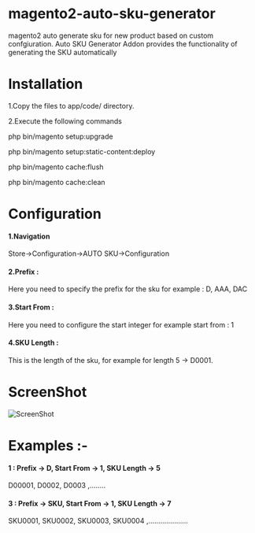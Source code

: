 # magento2-auto-sku-generator
magento2 auto generate sku for new product based on custom confgiuration.
Auto SKU Generator Addon provides the functionality of generating the SKU automatically

# Installation

1.Copy the files to app/code/ directory.

2.Execute the following commands

php bin/magento setup:upgrade

php bin/magento setup:static-content:deploy

php bin/magento cache:flush

php bin/magento cache:clean

# Configuration

#### 1.Navigation
Store->Configuration->AUTO SKU->Configuration

#### 2.Prefix : 

Here you need to specify the prefix for the sku for example : D, AAA, DAC 

#### 3.Start From : 

Here you need to configure the start integer for example start from : 1

#### 4.SKU Length : 

This is the length of the sku, for example for length 5 -> D0001.

# ScreenShot
![ScreenShot](http://octonism.com/sgit/magento2-auto-sku-generation.png)


# Examples :-
#### 1 :  Prefix -> D, Start From -> 1, SKU Length -> 5
D00001, D0002, D0003 ,........

#### 3 :  Prefix -> SKU, Start From -> 1, SKU Length -> 7
SKU0001, SKU0002, SKU0003, SKU0004 ,....................

